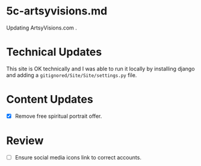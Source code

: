 
# 5c-artsyvisions.md

Updating ArtsyVisions.com .

# Technical Updates

This site is OK technically and I was able to run it locally by installing django and adding a `gitignored/Site/Site/settings.py` file.

# Content Updates

- [x] Remove free spiritual portrait offer.

# Review

- [ ] Ensure social media icons link to correct accounts.

